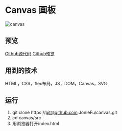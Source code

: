 # Canvas 画板
![canvas](https://joniefu.github.io/canvas/img/cavas.png)
## 预览
[Github源代码](https://github.com/JonieFu/canvas)
[Github预览](https://github.com/JonieFu/canvas/)
## 用到的技术
HTML，CSS，flex布局，JS，DOM，Canvas，SVG
## 运行
1. git clone https://git@github.com:JonieFu/canvas.git
2. cd canvas/src
3. 用浏览器打开index.html